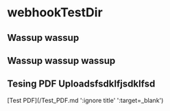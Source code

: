 # webhookTestDir
## Wassup wassup
## Wassup wassup wassup

## Tesing PDF Uploadsfsdklfjsdklfsd 
[Test PDF](/Test_PDF.md ':ignore title' ':target=_blank')  